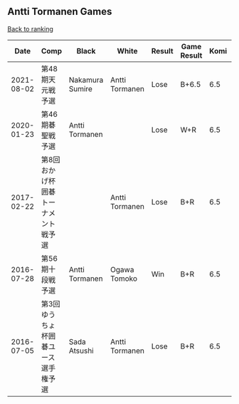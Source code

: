 ## Antti Tormanen Games

[Back to ranking](../../index.md)




| **Date** | **Comp** | **Black** | **White** | **Result** | **Game Result** | **Komi** | **Rating** | **Diff** | 
| --- | --- | --- | --- | --- | --- | --- | --- | --- |
| 2021-08-02 | 第48期天元戦予選 | Nakamura Sumire | Antti Tormanen | Lose | B+6.5 | 6.5 | missing | 0 | 
| 2020-01-23 | 第46期碁聖戦予選 | Antti Tormanen |  | Lose | W+R | 6.5 | missing | 0 | 
| 2017-02-22 | 第8回おかげ杯囲碁トーナメント戦予選 |  | Antti Tormanen | Lose | B+R | 6.5 | missing | 0 | 
| 2016-07-28 | 第56期十段戦予選 | Antti Tormanen | Ogawa Tomoko | Win | B+R | 6.5 | missing | 0 | 
| 2016-07-05 | 第3回ゆうちょ杯囲碁ユース選手権予選 | Sada Atsushi | Antti Tormanen | Lose | B+R | 6.5 | missing | missing |




